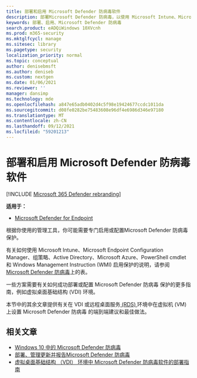 ```yaml
---
title: 部署和启用 Microsoft Defender 防病毒软件
description: 部署Microsoft Defender 防病毒，以使用 Microsoft Intune、Microsoft Endpoint Configuration Manager、组策略、PowerShell cmdlet 或 WMI 保护终结点。
keywords: 部署、启用、Microsoft Defender 防病毒
search.product: eADQiWindows 10XVcnh
ms.prod: m365-security
ms.mktglfcycl: manage
ms.sitesec: library
ms.pagetype: security
localization_priority: normal
ms.topic: conceptual
author: denisebmsft
ms.author: deniseb
ms.custom: nextgen
ms.date: 01/06/2021
ms.reviewer: ''
manager: dansimp
ms.technology: mde
ms.openlocfilehash: a847e65adb0402d4c5f98e19424677ccdc1011da
ms.sourcegitcommit: d08fe0282be75483608e96df4e6986d346e97180
ms.translationtype: MT
ms.contentlocale: zh-CN
ms.lasthandoff: 09/12/2021
ms.locfileid: "59201213"
---
```

# <a name="deploy-and-enable-microsoft-defender-antivirus"></a>部署和启用 Microsoft Defender 防病毒软件

[!INCLUDE [Microsoft 365 Defender rebranding](../../includes/microsoft-defender.md)]


**适用于：**

- [Microsoft Defender for Endpoint](/microsoft-365/security/defender-endpoint/)

根据你使用的管理工具，你可能需要专门启用或配置Microsoft Defender 防病毒保护。 

有关如何使用 Microsoft Intune、Microsoft Endpoint Configuration Manager、组策略、Active Directory、Microsoft Azure、PowerShell cmdlet 和 Windows Management Instruction (WMI) 启用保护的说明，请参阅[Microsoft Defender 防病毒](deploy-manage-report-microsoft-defender-antivirus.md#ref2)上的表。

一些方案需要有关如何成功部署或配置 Microsoft Defender 防病毒 保护的更多指南，例如虚拟桌面基础结构 (VDI) 环境。

本节中的其余文章提供有关在 VDI 或远程桌面服务[ (RDS) ](deployment-vdi-microsoft-defender-antivirus.md)环境中在虚拟机 (VM) 上设置 Microsoft Defender 防病毒 的端到端建议和最佳做法。

## <a name="related-articles"></a>相关文章

- [Windows 10 中的 Microsoft Defender 防病毒](microsoft-defender-antivirus-in-windows-10.md)
- [部署、管理更新并报告Microsoft Defender 防病毒](deploy-manage-report-microsoft-defender-antivirus.md)
- [虚拟桌面基础结构 （VDI） 环境中 Microsoft Defender 防病毒软件的部署指南](deployment-vdi-microsoft-defender-antivirus.md)